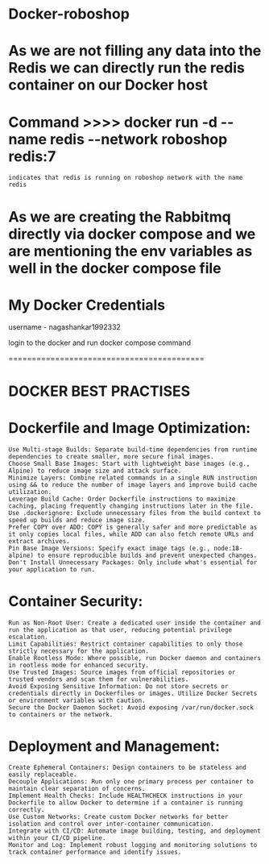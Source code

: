 # Docker-roboshop

# As we are not filling any data into the Redis we can directly run the redis container on our Docker host

# Command >>>> docker run -d --name redis --network roboshop redis:7
    indicates that redis is running on roboshop network with the name redis

# As we are creating the Rabbitmq directly via docker compose and we are mentioning the env variables as well in the docker compose file

 # My Docker Credentials
 username - nagashankar1992332

 login to the docker and run docker compose command

 ==========================================


# DOCKER BEST PRACTISES

 # Dockerfile and Image Optimization:
    Use Multi-stage Builds: Separate build-time dependencies from runtime dependencies to create smaller, more secure final images.
    Choose Small Base Images: Start with lightweight base images (e.g., Alpine) to reduce image size and attack surface.
    Minimize Layers: Combine related commands in a single RUN instruction using && to reduce the number of image layers and improve build cache utilization.
    Leverage Build Cache: Order Dockerfile instructions to maximize caching, placing frequently changing instructions later in the file.
    Use .dockerignore: Exclude unnecessary files from the build context to speed up builds and reduce image size.
    Prefer COPY over ADD: COPY is generally safer and more predictable as it only copies local files, while ADD can also fetch remote URLs and extract archives.
    Pin Base Image Versions: Specify exact image tags (e.g., node:18-alpine) to ensure reproducible builds and prevent unexpected changes.
    Don't Install Unnecessary Packages: Only include what's essential for your application to run.
# Container Security:
    Run as Non-Root User: Create a dedicated user inside the container and run the application as that user, reducing potential privilege escalation.
    Limit Capabilities: Restrict container capabilities to only those strictly necessary for the application.
    Enable Rootless Mode: Where possible, run Docker daemon and containers in rootless mode for enhanced security.
    Use Trusted Images: Source images from official repositories or trusted vendors and scan them for vulnerabilities.
    Avoid Exposing Sensitive Information: Do not store secrets or credentials directly in Dockerfiles or images. Utilize Docker Secrets or environment variables with caution.
    Secure the Docker Daemon Socket: Avoid exposing /var/run/docker.sock to containers or the network.
# Deployment and Management:
    Create Ephemeral Containers: Design containers to be stateless and easily replaceable.
    Decouple Applications: Run only one primary process per container to maintain clear separation of concerns.
    Implement Health Checks: Include HEALTHCHECK instructions in your Dockerfile to allow Docker to determine if a container is running correctly.
    Use Custom Networks: Create custom Docker networks for better isolation and control over inter-container communication.
    Integrate with CI/CD: Automate image building, testing, and deployment within your CI/CD pipeline.
    Monitor and Log: Implement robust logging and monitoring solutions to track container performance and identify issues.